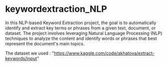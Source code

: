 # keywordextraction_NLP
In this NLP-based Keyword Extraction project, the goal is to automatically identify and extract key terms or phrases from a given text, document, or dataset. The project involves leveraging Natural Language Processing (NLP) techniques to analyze the content and identify words or phrases that best represent the document's main topics.

The dataset we used : "https://www.kaggle.com/code/akhatova/extract-keywords/input"
